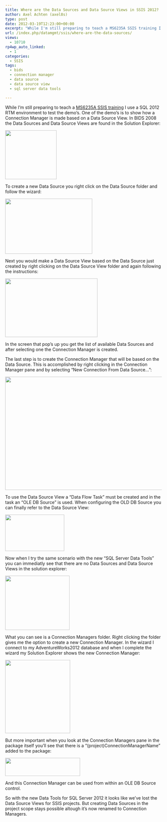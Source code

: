 ```yaml
---
title: Where are the Data Sources and Data Source Views in SSIS 2012?
author: Axel Achten (axel8s)
type: post
date: 2012-03-19T12:23:00+00:00
excerpt: "While I'm still preparing to teach a MS6235A SSIS training I use a SQL 2012 RTM environment to test the demo's. One of the demo's is to show how a Connection Manager is made based on a Data Source View. In BIDS 2008 the Data Sources and Data Source View&hellip;"
url: /index.php/datamgmt/ssis/where-are-the-data-sources/
views:
  - 10710
rp4wp_auto_linked:
  - 1
categories:
  - SSIS
tags:
  - bids
  - connection manager
  - data source
  - data source view
  - sql server data tools

---
```

While I&#8217;m still preparing to teach a [MS6235A SSIS training][1] I use a SQL 2012 RTM environment to test the demo&#8217;s. One of the demo&#8217;s is to show how a Connection Manager is made based on a Data Source View. In BIDS 2008 the Data Sources and Data Source Views are found in the Solution Explorer:

<div class="image_block">
  <a href="/wp-content/uploads/blogs/DataMgmt/Axel8s/DSV1.png?mtime=1332152100"><img alt="" src="/wp-content/uploads/blogs/DataMgmt/Axel8s/DSV1.png?mtime=1332152100" width="165" height="157" /></a>
</div>

To create a new Data Source you right click on the Data Source folder and follow the wizard:

<div class="image_block">
  <a href="/wp-content/uploads/blogs/DataMgmt/Axel8s/DSV2.png?mtime=1332152402"><img alt="" src="/wp-content/uploads/blogs/DataMgmt/Axel8s/DSV2.png?mtime=1332152402" width="280" height="177" /></a>
</div>

Next you would make a Data Source View based on the Data Source just created by right clicking on the Data Source View folder and again following the instructions:

<div class="image_block">
  <a href="/wp-content/uploads/blogs/DataMgmt/Axel8s/DSV3.png?mtime=1332152786"><img alt="" src="/wp-content/uploads/blogs/DataMgmt/Axel8s/DSV3.png?mtime=1332152786" width="297" height="188" /></a>
</div>

In the screen that pop&#8217;s up you get the list of available Data Sources and after selecting one the Connection Manager is created.
  
The last step is to create the Connection Manager that will be based on the Data Source. This is accomplished by right clicking in the Connection Manager pane and by selecting &#8220;New Connection From Data Source&#8230;&#8221;:

<div class="image_block">
  <a href="/wp-content/uploads/blogs/DataMgmt/Axel8s/DSV4.png?mtime=1332153238"><img alt="" src="/wp-content/uploads/blogs/DataMgmt/Axel8s/DSV4.png?mtime=1332153238" width="694" height="363" /></a>
</div>

To use the Data Source View a &#8220;Data Flow Task&#8221; must be created and in the task an &#8220;OLE DB Source&#8221; is used. When configuring the OLD DB Source you can finally refer to the Data Source View:

<div class="image_block">
  <a href="/wp-content/uploads/blogs/DataMgmt/Axel8s/DSV6.png?mtime=1332160446"><img alt="" src="/wp-content/uploads/blogs/DataMgmt/Axel8s/DSV6.png?mtime=1332160446" width="190" height="117" /></a>
</div>

Now when I try the same scenario with the new &#8220;SQL Server Data Tools&#8221; you can immediatly see that there are no Data Sources and Data Source Views in the solution explorer:

<div class="image_block">
  <a href="/wp-content/uploads/blogs/DataMgmt/Axel8s/DSV7.png?mtime=1332165228"><img alt="" src="/wp-content/uploads/blogs/DataMgmt/Axel8s/DSV7.png?mtime=1332165228" width="207" height="174" /></a>
</div>

What you can see is a Connection Managers folder. Right clicking the folder gives me the option to create a new Connection Manager. In the wizard I connect to my AdventureWorks2012 database and when I complete the wizard my Solution Explorer shows the new Connection Manager:

<div class="image_block">
  <a href="/wp-content/uploads/blogs/DataMgmt/Axel8s/DSV8.png?mtime=1332166288"><img alt="" src="/wp-content/uploads/blogs/DataMgmt/Axel8s/DSV8.png?mtime=1332166288" width="209" height="235" /></a>
</div>

But more important when you look at the Connection Managers pane in the package itself you&#8217;ll see that there is a &#8220;(project)ConnectionManagerName&#8221; added to the package:

<div class="image_block">
  <a href="/wp-content/uploads/blogs/DataMgmt/Axel8s/DSV9.png?mtime=1332166495"><img alt="" src="/wp-content/uploads/blogs/DataMgmt/Axel8s/DSV9.png?mtime=1332166495" width="241" height="58" /></a>
</div>

And this Connection Manager can be used from within an OLE DB Source control.
  
So with the new Data Tools for SQL Server 2012 it looks like we&#8217;ve lost the Data Source Views for SSIS projects. But creating Data Sources in the project scope stays possible altough it&#8217;s now renamed to Connection Managers.

 [1]: http://www.microsoft.com/learning/en/us/course.aspx?ID=6235A&locale=en-us